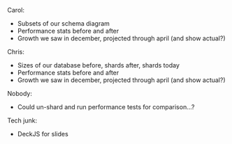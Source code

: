 Carol:

* Subsets of our schema diagram
* Performance stats before and after
* Growth we saw in december, projected through april (and show actual?)

Chris:

* Sizes of our database before, shards after, shards today
* Performance stats before and after
* Growth we saw in december, projected through april (and show actual?)


Nobody:

* Could un-shard and run performance tests for comparison...?

Tech junk:

* DeckJS for slides
